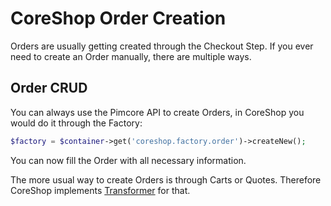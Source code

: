 # CoreShop Order Creation

Orders are usually getting created through the Checkout Step. If you ever need to create an Order manually, there are multiple ways.

## Order CRUD

You can always use the Pimcore API to create Orders, in CoreShop you would do it through the Factory:

```php
$factory = $container->get('coreshop.factory.order')->createNew();
```

You can now fill the Order with all necessary information.

The more usual way to create Orders is through Carts or Quotes. Therefore CoreShop implements [Transformer](./02_Transformer.md) for that.